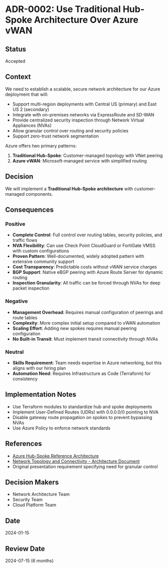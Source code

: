 # ADR-0002: Use Traditional Hub-Spoke Architecture Over Azure vWAN

## Status
Accepted

## Context
We need to establish a scalable, secure network architecture for our Azure deployment that will:
- Support multi-region deployments with Central US (primary) and East US 2 (secondary)
- Integrate with on-premises networks via ExpressRoute and SD-WAN
- Provide centralized security inspection through Network Virtual Appliances (NVAs)
- Allow granular control over routing and security policies
- Support zero-trust network segmentation

Azure offers two primary patterns:
1. **Traditional Hub-Spoke**: Customer-managed topology with VNet peering
2. **Azure vWAN**: Microsoft-managed service with simplified routing

## Decision
We will implement a **Traditional Hub-Spoke architecture** with customer-managed components.

## Consequences

### Positive
- **Complete Control**: Full control over routing tables, security policies, and traffic flows
- **NVA Flexibility**: Can use Check Point CloudGuard or FortiGate VMSS with custom configurations
- **Proven Pattern**: Well-documented, widely adopted pattern with extensive community support
- **Cost Transparency**: Predictable costs without vWAN service charges
- **BGP Support**: Native eBGP peering with Azure Route Server for dynamic routing
- **Inspection Granularity**: All traffic can be forced through NVAs for deep packet inspection

### Negative
- **Management Overhead**: Requires manual configuration of peerings and route tables
- **Complexity**: More complex initial setup compared to vWAN automation
- **Scaling Effort**: Adding new spokes requires manual peering configuration
- **No Built-in Transit**: Must implement transit connectivity through NVAs

### Neutral
- **Skills Requirement**: Team needs expertise in Azure networking, but this aligns with our hiring plan
- **Automation Need**: Requires Infrastructure as Code (Terraform) for consistency

## Implementation Notes
- Use Terraform modules to standardize hub and spoke deployments
- Implement User-Defined Routes (UDRs) with 0.0.0.0/0 pointing to NVA
- Disable gateway route propagation on spokes to prevent bypassing NVAs
- Use Azure Policy to enforce network standards

## References
- [Azure Hub-Spoke Reference Architecture](https://docs.microsoft.com/azure/architecture/reference-architectures/hybrid-networking/hub-spoke)
- [Network Topology and Connectivity - Architecture Document](../architecture/network-topology.md)
- Original presentation requirement specifying need for granular control

## Decision Makers
- Network Architecture Team
- Security Team
- Cloud Platform Team

## Date
2024-01-15

## Review Date
2024-07-15 (6 months)